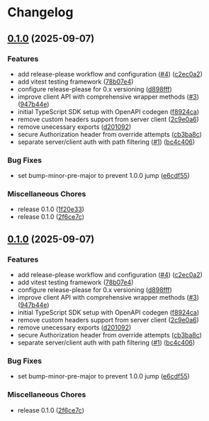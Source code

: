 # Changelog

## [0.1.0](https://github.com/beamform/js-sdk/compare/js-sdk-v0.1.0...js-sdk-v0.1.0) (2025-09-07)


### Features

* add release-please workflow and configuration ([#4](https://github.com/beamform/js-sdk/issues/4)) ([c2ec0a2](https://github.com/beamform/js-sdk/commit/c2ec0a21f6918cfc52a0a69b3e18f67efe740cc4))
* add vitest testing framework ([78b07e4](https://github.com/beamform/js-sdk/commit/78b07e48b808b8d3cf1973cf1c814d4cd17fb385))
* configure release-please for 0.x versioning ([d898fff](https://github.com/beamform/js-sdk/commit/d898fffbac12cea3ec31ebb3eee3e4460e41abbc))
* improve client API with comprehensive wrapper methods ([#3](https://github.com/beamform/js-sdk/issues/3)) ([947b44e](https://github.com/beamform/js-sdk/commit/947b44e68a768d8a696c7623bf6b5621ab8b2bca))
* initial TypeScript SDK setup with OpenAPI codegen ([f8924ca](https://github.com/beamform/js-sdk/commit/f8924ca63ade9c799f9052fc2fe4ae53595efcd2))
* remove custom headers support from server client ([2c9e0a6](https://github.com/beamform/js-sdk/commit/2c9e0a6b4c08e8eacf7038a6ec711f04fa83e12c))
* remove unecessary exports ([d201092](https://github.com/beamform/js-sdk/commit/d2010927c9ee1188b2b2491c14f84998211ba930))
* secure Authorization header from override attempts ([cb3ba8c](https://github.com/beamform/js-sdk/commit/cb3ba8c25d9882a4e11d2ced0cceb593e41fe8d9))
* separate server/client auth with path filtering ([#1](https://github.com/beamform/js-sdk/issues/1)) ([bc4c406](https://github.com/beamform/js-sdk/commit/bc4c4065c7ef9d12dc6559070aaf3a3de73740bc))


### Bug Fixes

* set bump-minor-pre-major to prevent 1.0.0 jump ([e6cdf55](https://github.com/beamform/js-sdk/commit/e6cdf554bfd773f49d068db797a0ea76abf0ca8c))


### Miscellaneous Chores

* release 0.1.0 ([1f20e33](https://github.com/beamform/js-sdk/commit/1f20e339a9e4505a0545e8a004687362c688f28a))
* release 0.1.0 ([2f6ce7c](https://github.com/beamform/js-sdk/commit/2f6ce7ce7a199e6c2b09dc273625b662aabd1ede))

## [0.1.0](https://github.com/beamform/js-sdk/compare/js-sdk-v0.1.0...js-sdk-v0.1.0) (2025-09-07)


### Features

* add release-please workflow and configuration ([#4](https://github.com/beamform/js-sdk/issues/4)) ([c2ec0a2](https://github.com/beamform/js-sdk/commit/c2ec0a21f6918cfc52a0a69b3e18f67efe740cc4))
* add vitest testing framework ([78b07e4](https://github.com/beamform/js-sdk/commit/78b07e48b808b8d3cf1973cf1c814d4cd17fb385))
* configure release-please for 0.x versioning ([d898fff](https://github.com/beamform/js-sdk/commit/d898fffbac12cea3ec31ebb3eee3e4460e41abbc))
* improve client API with comprehensive wrapper methods ([#3](https://github.com/beamform/js-sdk/issues/3)) ([947b44e](https://github.com/beamform/js-sdk/commit/947b44e68a768d8a696c7623bf6b5621ab8b2bca))
* initial TypeScript SDK setup with OpenAPI codegen ([f8924ca](https://github.com/beamform/js-sdk/commit/f8924ca63ade9c799f9052fc2fe4ae53595efcd2))
* remove custom headers support from server client ([2c9e0a6](https://github.com/beamform/js-sdk/commit/2c9e0a6b4c08e8eacf7038a6ec711f04fa83e12c))
* remove unecessary exports ([d201092](https://github.com/beamform/js-sdk/commit/d2010927c9ee1188b2b2491c14f84998211ba930))
* secure Authorization header from override attempts ([cb3ba8c](https://github.com/beamform/js-sdk/commit/cb3ba8c25d9882a4e11d2ced0cceb593e41fe8d9))
* separate server/client auth with path filtering ([#1](https://github.com/beamform/js-sdk/issues/1)) ([bc4c406](https://github.com/beamform/js-sdk/commit/bc4c4065c7ef9d12dc6559070aaf3a3de73740bc))


### Bug Fixes

* set bump-minor-pre-major to prevent 1.0.0 jump ([e6cdf55](https://github.com/beamform/js-sdk/commit/e6cdf554bfd773f49d068db797a0ea76abf0ca8c))


### Miscellaneous Chores

* release 0.1.0 ([2f6ce7c](https://github.com/beamform/js-sdk/commit/2f6ce7ce7a199e6c2b09dc273625b662aabd1ede))
